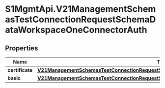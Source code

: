 # S1MgmtApi.V21ManagementSchemasTestConnectionRequestSchemaDataWorkspaceOneConnectorAuth

## Properties
Name | Type | Description | Notes
------------ | ------------- | ------------- | -------------
**certificate** | [**V21ManagementSchemasTestConnectionRequestSchemaDataWorkspaceOneConnectorAuthCertificate**](V21ManagementSchemasTestConnectionRequestSchemaDataWorkspaceOneConnectorAuthCertificate.md) |  | [optional] 
**basic** | [**V21ManagementSchemasTestConnectionRequestSchemaDataWorkspaceOneConnectorAuthBasic**](V21ManagementSchemasTestConnectionRequestSchemaDataWorkspaceOneConnectorAuthBasic.md) |  | [optional] 


